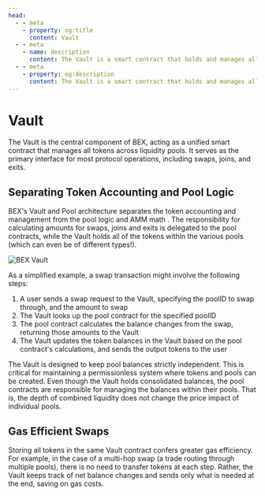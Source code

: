 ```yaml
---
head:
  - - meta
    - property: og:title
      content: Vault
  - - meta
    - name: description
      content: The Vault is a smart contract that holds and manages all tokens in each BEX pool. It is also the portal through which most BEX operations take place
  - - meta
    - property: og:description
      content: The Vault is a smart contract that holds and manages all tokens in each BEX pool. It is also the portal through which most BEX operations take place
---
```


# Vault

The Vault is the central component of BEX, acting as a unified smart contract that manages all tokens across liquidity pools. It serves as the primary interface for most protocol operations, including swaps, joins, and exits.

## Separating Token Accounting and Pool Logic

BEX's Vault and Pool architecture separates the token accounting and management from the pool logic and AMM math . The responsibility for calculating amounts for swaps, joins and exits is delegated to the pool contracts, while the Vault holds all of the tokens within the various pools (which can even be of different types!).

![BEX Vault](/assets/vault.png)

As a simplified example, a swap transaction might involve the following steps:

1. A user sends a swap request to the Vault, specifying the poolID to swap through, and the amount to swap
2. The Vault looks up the pool contract for the specified poolID
3. The pool contract calculates the balance changes from the swap, returning those amounts to the Vault
4. The Vault updates the token balances in the Vault based on the pool contract's calculations, and sends the output tokens to the user

The Vault is designed to keep pool balances strictly independent. This is critical for maintaining a permissionless system where tokens and pools can be created. Even though the Vault holds consolidated balances, the pool contracts are responsible for managing the balances within their pools. That is, the depth of combined liquidity does not change the price impact of individual pools.

## Gas Efficient Swaps

Storing all tokens in the same Vault contract confers greater gas efficiency. For example, in the case of a multi-hop swap (a trade routing through multiple pools), there is no need to transfer tokens at each step. Rather, the Vault keeps track of net balance changes and sends only what is needed at the end, saving on gas costs.
